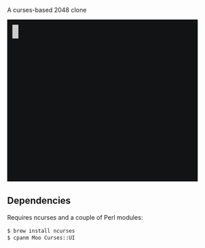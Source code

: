 A curses-based 2048 clone

![wow such gameplay](wow.gif)

## Dependencies

Requires ncurses and a couple of Perl modules:

```
$ brew install ncurses
$ cpanm Moo Curses::UI
```
